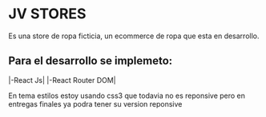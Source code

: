 # JV STORES
Es una store de ropa ficticia, un ecommerce de ropa que esta en desarrollo.
## Para el desarrollo se implemeto:
|-React Js|
|-React Router DOM|

En tema estilos estoy usando css3 que todavia no es reponsive pero en entregas finales ya podra tener su version reponsive
